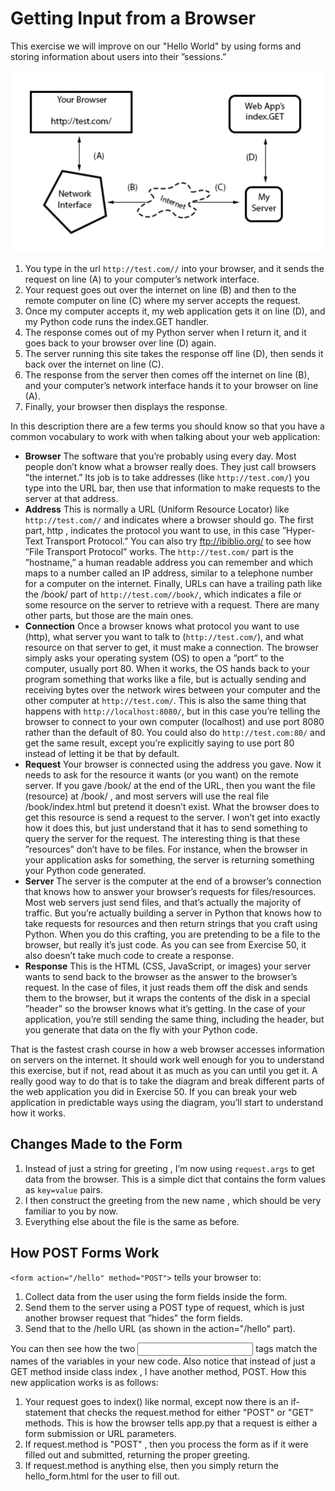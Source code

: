 # Getting Input from a Browser

This exercise we will improve on our "Hello World" by using forms and storing information about users into their ”sessions.”

![alt-text: Diagram](How%20The%20Internet%20Works.png "How The Internet Works")

1. You type in the url `http://test.com//` into your browser, and it sends the request on line (A) to your computer’s network interface.
2. Your request goes out over the internet on line (B) and then to the remote computer on line (C) where my server accepts the request.
3. Once my computer accepts it, my web application gets it on line (D), and my Python code runs the index.GET handler.
4. The response comes out of my Python server when I return it, and it goes back to your browser over line (D) again.
5. The server running this site takes the response off line (D), then sends it back over the internet on line (C).
6. The response from the server then comes off the internet on line (B), and your computer’s network interface hands it to your browser on line (A).
7. Finally, your browser then displays the response.


In this description there are a few terms you should know so that you have a common vocabulary to work with when talking about your web application:

- **Browser** The software that you’re probably using every day. Most people don’t know what a browser really does. They just call browsers ”the internet.” Its job is to take addresses (like `http://test.com/`) you type into the URL bar, then use that information to make requests to the server at that address.
- **Address** This is normally a URL (Uniform Resource Locator) like `http://test.com//` and indicates where a browser should go. The first part, http , indicates the protocol you want to use, in this case ”Hyper- Text Transport Protocol.” You can also try ftp://ibiblio.org/ to see how ”File Transport Protocol” works. The `http://test.com/` part is the ”hostname,” a human readable address you can remember and which maps to a number called an IP address, similar to a telephone number for a computer on the internet. Finally, URLs can have a trailing path like the /book/ part of `http://test.com//book/`, which indicates a file or some resource on the server to retrieve with a request. There are many other parts, but those are the main ones.
- **Connection** Once a browser knows what protocol you want to use (http), what server you want to talk to (`http://test.com/`), and what resource on that server to get, it must make a connection. The browser simply asks your operating system (OS) to open a ”port” to the computer, usually port 80. When it works, the OS hands back to your program something that works like a file, but is actually sending and receiving bytes over the network wires between your computer and the other computer at `http://test.com/`. This is also the same thing that happens with `http://localhost:8080/`, but in this case you’re telling the browser to connect to your own computer (localhost) and use port 8080 rather than the default of 80. You could also do `http://test.com:80/` and get the same result, except you’re explicitly saying to use port 80 instead of letting it be that by default.
- **Request** Your browser is connected using the address you gave. Now it needs to ask for the resource it wants (or you want) on the remote server. If you gave /book/ at the end of the URL, then you want the file (resource) at /book/ , and most servers will use the real file /book/index.html but pretend it doesn’t exist. What the browser does to get this resource is send a request to the server. I won’t get into exactly how it does this, but just understand that it has to send something to query the server for the request. The interesting thing is that these ”resources” don’t have to be files. For instance, when the browser in your application asks for something, the server is returning something your Python code generated.
- **Server** The server is the computer at the end of a browser’s connection that knows how to answer your browser’s requests for files/resources. Most web servers just send files, and that’s actually the majority of traffic. But you’re actually building a server in Python that knows how to take requests for resources and then return strings that you craft using Python. When you do this crafting, you are pretending to be a file to the browser, but really it’s just code. As you can see from Exercise 50, it also doesn’t take much code to create a response.
- **Response** This is the HTML (CSS, JavaScript, or images) your server wants to send back to the browser as the answer to the browser’s request. In the case of files, it just reads them off the disk and sends them to the browser, but it wraps the contents of the disk in a special ”header” so the browser knows what it’s getting. In the case of your application, you’re still sending the same thing, including the header, but you generate that data on the fly with your Python code.


That is the fastest crash course in how a web browser accesses information on servers on the internet. It should work well enough for you to understand this exercise, but if not, read about it as much as you can until you get it. A really good way to do that is to take the diagram and break different parts of the web application you did in Exercise 50. If you can break your web application in predictable ways using the diagram, you’ll start to understand how it works.


## Changes Made to the Form

1. Instead of just a string for greeting , I’m now using `request.args` to get data from the browser. This is a simple dict that contains the form values as `key=value` pairs.
2. I then construct the greeting from the new name , which should be very familiar to you by now.
3. Everything else about the file is the same as before.

## How POST Forms Work

`<form action="/hello" method="POST">` tells your browser to:
1. Collect data from the user using the form fields inside the form.
2. Send them to the server using a POST type of request, which is just another browser request that ”hides” the form fields.
3. Send that to the /hello URL (as shown in the action="/hello" part).

You can then see how the two <input> tags match the names of the variables in your new code. Also notice that instead of just a GET method inside class index , I have another method, POST. How this new application works is as follows:

1. Your request goes to index() like normal, except now there is an if-statement that checks the request.method for either "POST" or "GET" methods. This is how the browser tells app.py that a request is either a form submission or URL parameters.
2. If request.method is "POST" , then you process the form as if it were filled out and submitted, returning the proper greeting.
3. If request.method is anything else, then you simply return the hello_form.html for the user to fill out.
